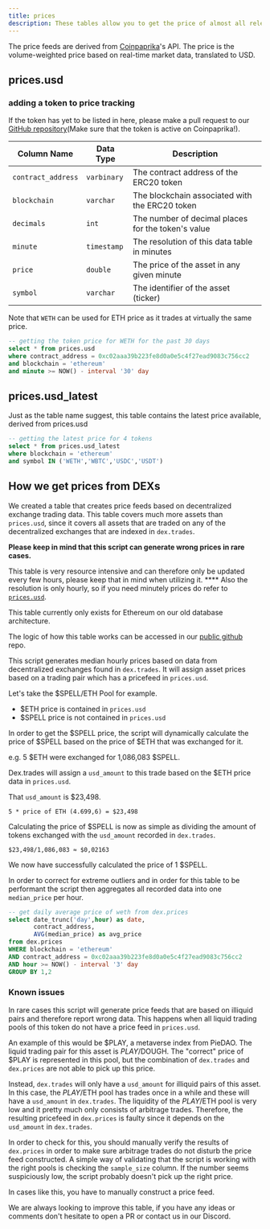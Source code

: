 ```yaml
---
title: prices
description: These tables allow you to get the price of almost all relevant erc20 tokens.
---
```

The price feeds are derived from [Coinpaprika](https://coinpaprika.com/)'s API. The price is the volume-weighted price based on real-time market data, translated to USD.


## prices.usd

### adding a token to price tracking

If the token has yet to be listed in here, please make a pull request to our [GitHub repository](https://github.com/duneanalytics/spellbook/blob/main/models/prices/prices_tokens.sql)(Make sure that the token is active on Coinpaprika!).

| Column Name       | Data Type     | Description                                                 |
|-------------------|---------------|-------------------------------------------------------------|
| `contract_address`| `varbinary`   | The contract address of the ERC20 token                     |
| `blockchain`      | `varchar`     | The blockchain associated with the ERC20 token              |
| `decimals`        | `int`         | The number of decimal places for the token's value          |
| `minute`          | `timestamp`   | The resolution of this data table in minutes                |
| `price`           | `double`      | The price of the asset in any given minute                  |
| `symbol`          | `varchar`     | The identifier of the asset (ticker)                        |


Note that `WETH` can be used for ETH price as it trades at virtually the same price.

```sql
-- getting the token price for WETH for the past 30 days
select * from prices.usd
where contract_address = 0xc02aaa39b223fe8d0a0e5c4f27ead9083c756cc2
and blockchain = 'ethereum'
and minute >= NOW() - interval '30' day
```

## prices.usd_latest

Just as the table name suggest, this table contains the latest price available, derived from prices.usd

```sql
-- getting the latest price for 4 tokens 
select * from prices.usd_latest
where blockchain = 'ethereum'
and symbol IN ('WETH','WBTC','USDC','USDT')
```

## How we get prices from DEXs

We created a table that creates price feeds based on decentralized exchange trading data. This table covers much more assets than `prices.usd`, since it covers all assets that are traded on any  of the decentralized exchanges that are indexed in `dex.trades`.

**Please keep in mind that this script can generate wrong prices in rare cases.**

This table is very resource intensive and can therefore only be updated every few hours, please keep that in mind when utilizing it. **** Also the resolution is only hourly, so if you need minutely prices do refer to [`prices.usd`](prices.md).

This table currently only exists for Ethereum on our old database architecture.

The logic of how this table works can be accessed in our [public github](https://github.com/duneanalytics/spellbook/blob/main/models/dex/dex_prices.sql) repo.

This script generates median hourly prices based on data from decentralized exchanges found in `dex.trades`. It will assign asset prices based on a trading pair which has a pricefeed in `prices.usd`.

Let's take the $SPELL/ETH Pool for example.

* $ETH price is contained in `prices.usd`
* $SPELL price is not contained in `prices.usd`

In order to get the $SPELL price, the script will dynamically calculate the price of $SPELL based on the price of $ETH that was exchanged for it.

e.g. 5 $ETH were exchanged for 1,086,083 $SPELL.

Dex.trades will assign a `usd_amount` to this trade based on the $ETH price data in `prices.usd`.

That `usd_amount` is $23,498.

`5 * price of ETH (4.699,6) = $23,498`

Calculating the price of $SPELL is now as simple as dividing the amount of tokens exchanged with the `usd_amount` recorded in `dex.trades`.

`$23,498/1,086,083 ≈ $0,02163`

We now have successfully calculated the price of 1 $SPELL.

In order to correct for extreme outliers and in order for this table to be performant the script then aggregates all recorded data into one `median_price` per hour.

```sql
-- get daily average price of weth from dex.prices
select date_trunc('day',hour) as date,
       contract_address,
       AVG(median_price) as avg_price
from dex.prices
WHERE blockchain = 'ethereum'
AND contract_address = 0xc02aaa39b223fe8d0a0e5c4f27ead9083c756cc2
AND hour >= NOW() - interval '3' day
GROUP BY 1,2
```

### Known issues

In rare cases this script will generate price feeds that are based on illiquid pairs and therefore report wrong data. This happens when all liquid trading pools of this token do not have a price feed in `prices.usd`.

An example of this would be $PLAY, a metaverse index from PieDAO. The liquid trading pair for this asset is $PLAY/$DOUGH. The "correct" price of $PLAY is represented in this pool, but the combination of `dex.trades` and `dex.prices` are not able to pick up this price.

Instead, `dex.trades` will only have a `usd_amount` for illiquid pairs of this asset. In this case, the $PLAY/$ETH pool has trades once in a while and these will have a `usd_amount` in `dex.trades`. The liquidity of the $PLAY/$ETH pool is very low and it pretty much only consists of arbitrage trades. Therefore, the resulting pricefeed in `dex.prices` is faulty since it depends on the `usd_amount` in `dex.trades`.

In order to check for this, you should manually verify the results of `dex.prices` in order to make sure arbitrage trades do not disturb the price feed constructed. A simple way of validating that the script is working with the right pools is checking the `sample_size` column. If the number seems suspiciously low, the script probably doesn't pick up the right price.

In cases like this, you have to manually construct a price feed.

We are always looking to improve this table, if you have any ideas or comments don't hesitate to open a PR or contact us in our Discord.



